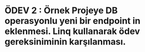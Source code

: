# ÖDEV 2 : Örnek Projeye DB operasyonlu yeni bir endpoint in eklenmesi. Linq kullanarak ödev gereksiniminin karşılanması.
